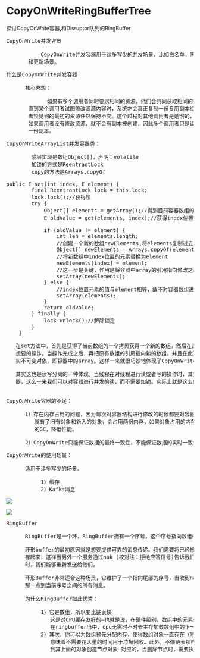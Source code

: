 # CopyOnWriteRingBufferTree
探讨CopyOnWrite容器,和Disruptor队列的RingBuffer


<pre>
CopyOnWrite并发容器

           CopyOnWrite并发容器用于读多写少的并发场景，比如白名单，黑名单，商品类目的访问
       和更新场景。
</pre>

<pre>
什么是CopyOnWrite并发容器

      核心思想：
           
             如果有多个调用者同时要求相同的资源，他们会共同获取相同的指针指向相同的资源，
       直到某个调用者试图修改资源内容时，系统才会真正复制一份专用副本给该调用者，而其他调用
       者锁见到的最初的资源任然保持不变。这个过程对其他调用者是透明的，此做法的主要目的是
       如果调用者没有修改资源，就不会有副本被创建，因此多个调用者只是读取操作时可以共享同
       一份副本。   
</pre>

<pre>
CopyOnWriteArrayList并发容器类：

        底层实现是数组Object[]，声明：volatile
        加锁的方式是ReentrantLock
        copy的方法是Arrays.copyOf

public E set(int index, E element) {
        final ReentrantLock lock = this.lock;
        lock.lock();//获得锁
        try {
            Object[] elements = getArray();//得到目前容器数组的一个副本
            E oldValue = get(elements, index);//获得index位置对应元素目前的值

            if (oldValue != element) {
                int len = elements.length;
                //创建一个新的数组newElements,将elements复制过去
                Object[] newElements = Arrays.copyOf(elements, len);
                //将新数组中index位置的元素替换为element
                newElements[index] = element;
                //这一步是关键，作用是将容器中array的引用指向修改之后的数组，即newElements
                setArray(newElements);
            } else {
                //index位置元素的值与element相等，故不对容器数组进行修改
                setArray(elements);
            }
            return oldValue;
        } finally {
            lock.unlock();//解除锁定
        }
    }

   在set方法中，首先是获得了当前数组的一个拷贝获得一个新的数组，然后在这个新的数组上完成
   想要的操作。当操作完成之后，再把原有数组的引用指向新的数组。并且在此过程中，只拥有一个事
   实不可变对象，即容器中的array。这样一来就很巧妙地体现了CopyOnWrite思想。
 
   其实这也是读写分离的一种体现。当线程在对线程进行读或者写的操作时，其实操作的是不同的容
   器。这么一来我们可以对容器进行并发的读，而不需要加锁。实际上就是这么做的。


CopyOnWrite容器的不足：

      1）存在内存占用的问题，因为每次对容器结构进行修改的时候都要对容器进行复制，这么一来
         就有了旧有对象和新入的对象，会占用两份内存，如果对象占用的内存过大，就会引发频繁
         的GC，降低性能。

      2）CopyOnWrite只能保证数据的最终一致性，不能保证数据的实时一致性。
</pre>

<pre>
CopyOnWrite的使用场景：
 
      适用于读多写少的场景。

           1）缓存
           2）Kafka消息
</pre>


![](https://i.imgur.com/PQ80T3b.png)

![](https://i.imgur.com/xj3aCWG.png)

<pre>
RingBuffer

      RingBuffer是一个环，RingBuffer拥有一个序号，这个序号指向数组中下一个可用的元素。

      环形buffer的最初原因就是想要提供可靠的消息传递。我们需要将已经被服务发送过的消息保
      存起来，这样当另外一个服务通过nak (校对注：拒绝应答信号)告诉我们没有成功收到消息
      时，我们能够重新发送给他们。

      环形Buffer非常适合这种场景，它维护了一个指向尾部的序号，当收到nak请求，可以重发从
      那一点到当前序号之间的所有消息。

      为什么RingBuffer如此优秀：

           1）它是数组，所以要比链表快
              这是对CPU缓存友好的—也就是说，在硬件级别，数组中的元素是会被预加载的，因此
              在ringbuffer当中，cpu无需时不时去主存加载数组中的下一个元素
           2）其次，你可以为数组预先分配内存，使得数组对象一直存在（除非程序终止）。这就
              意味着不需要花大量的时间用于垃圾回收。此外，不像链表那样，需要为每一个添加
              到其上面的对象创造节点对象—对应的，当删除节点时，需要执行相应的内存清理操作
</pre>